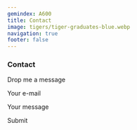 ```yaml
---
gemindex: A600
title: Contact
image: tigers/tiger-graduates-blue.webp
navigation: true
footer: false
---
```


### Contact

Drop me a message

Your e-mail

Your message

Submit
